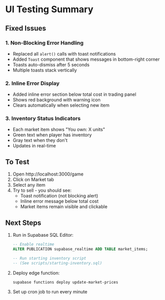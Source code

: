 # UI Testing Summary

## Fixed Issues

### 1. Non-Blocking Error Handling
- Replaced all `alert()` calls with toast notifications
- Added `Toast` component that shows messages in bottom-right corner
- Toasts auto-dismiss after 5 seconds
- Multiple toasts stack vertically

### 2. Inline Error Display
- Added inline error section below total cost in trading panel
- Shows red background with warning icon
- Clears automatically when selecting new item

### 3. Inventory Status Indicators
- Each market item shows "You own: X units"
- Green text when player has inventory
- Gray text when they don't
- Updates in real-time

## To Test

1. Open http://localhost:3000/game
2. Click on Market tab
3. Select any item
4. Try to sell - you should see:
   - Toast notification (not blocking alert)
   - Inline error message below total cost
   - Market items remain visible and clickable

## Next Steps

1. Run in Supabase SQL Editor:
   ```sql
   -- Enable realtime
   ALTER PUBLICATION supabase_realtime ADD TABLE market_items;
   
   -- Run starting inventory script
   -- (See scripts/starting-inventory.sql)
   ```

2. Deploy edge function:
   ```bash
   supabase functions deploy update-market-prices
   ```

3. Set up cron job to run every minute